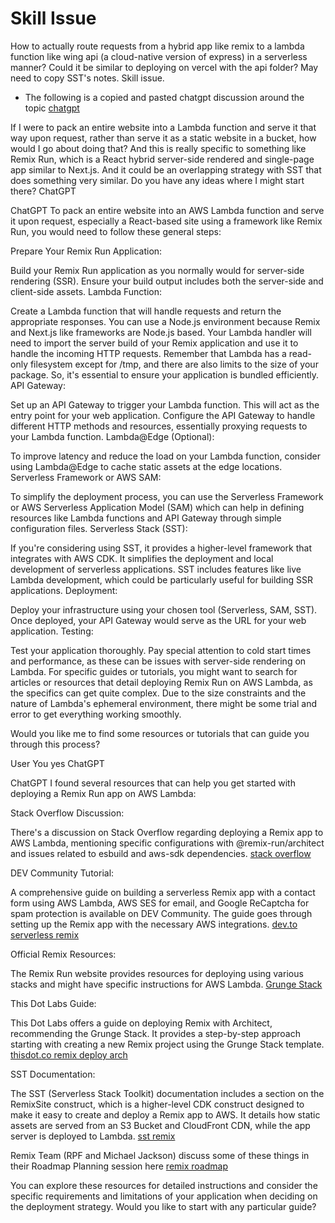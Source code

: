# Skill Issue

How to actually route requests from a hybrid app like remix to a lambda function like wing api (a cloud-native version of express) in a serverless manner? Could it be similar to deploying on vercel with the api folder? May need to copy SST's notes. Skill issue.

- The following is a copied and pasted chatgpt discussion around the topic
  [chatgpt](https://chat.openai.com/share/994b40cd-16ff-4cd3-9f0f-5747ca513c53)

If I were to pack an entire website into a Lambda function and serve it that way upon request, rather than serve it as a static website in a bucket, how would I go about doing that? And this is really specific to something like Remix Run, which is a React hybrid server-side rendered and single-page app similar to Next.js. And it could be an overlapping strategy with SST that does something very similar. Do you have any ideas where I might start there?
ChatGPT

ChatGPT
To pack an entire website into an AWS Lambda function and serve it upon request, especially a React-based site using a framework like Remix Run, you would need to follow these general steps:

Prepare Your Remix Run Application:

Build your Remix Run application as you normally would for server-side rendering (SSR).
Ensure your build output includes both the server-side and client-side assets.
Lambda Function:

Create a Lambda function that will handle requests and return the appropriate responses. You can use a Node.js environment because Remix and Next.js like frameworks are Node.js based.
Your Lambda handler will need to import the server build of your Remix application and use it to handle the incoming HTTP requests.
Remember that Lambda has a read-only filesystem except for /tmp, and there are also limits to the size of your package. So, it's essential to ensure your application is bundled efficiently.
API Gateway:

Set up an API Gateway to trigger your Lambda function. This will act as the entry point for your web application.
Configure the API Gateway to handle different HTTP methods and resources, essentially proxying requests to your Lambda function.
Lambda@Edge (Optional):

To improve latency and reduce the load on your Lambda function, consider using Lambda@Edge to cache static assets at the edge locations.
Serverless Framework or AWS SAM:

To simplify the deployment process, you can use the Serverless Framework or AWS Serverless Application Model (SAM) which can help in defining resources like Lambda functions and API Gateway through simple configuration files.
Serverless Stack (SST):

If you're considering using SST, it provides a higher-level framework that integrates with AWS CDK. It simplifies the deployment and local development of serverless applications.
SST includes features like live Lambda development, which could be particularly useful for building SSR applications.
Deployment:

Deploy your infrastructure using your chosen tool (Serverless, SAM, SST).
Once deployed, your API Gateway would serve as the URL for your web application.
Testing:

Test your application thoroughly. Pay special attention to cold start times and performance, as these can be issues with server-side rendering on Lambda.
For specific guides or tutorials, you might want to search for articles or resources that detail deploying Remix Run on AWS Lambda, as the specifics can get quite complex. Due to the size constraints and the nature of Lambda's ephemeral environment, there might be some trial and error to get everything working smoothly.

Would you like me to find some resources or tutorials that can guide you through this process?

User
You
yes
ChatGPT

ChatGPT
I found several resources that can help you get started with deploying a Remix Run app on AWS Lambda:

Stack Overflow Discussion:

There's a discussion on Stack Overflow regarding deploying a Remix app to AWS Lambda, mentioning specific configurations with @remix-run/architect and issues related to esbuild and aws-sdk dependencies​​. [stack overflow](https://stackoverflow.com/questions/75871564/deploying-remix-app-to-lambda-function-in-aws)

DEV Community Tutorial:

A comprehensive guide on building a serverless Remix app with a contact form using AWS Lambda, AWS SES for email, and Google ReCaptcha for spam protection is available on DEV Community. The guide goes through setting up the Remix app with the necessary AWS integrations​​. [dev.to serverless remix](https://dev.to/digitalcanvas-dev/serverless-remix-app-contact-form-with-aws-lambda-aws-ses-and-google-recaptcha-25dn#:~:text=URL%3A%20https%3A%2F%2Fdev.to%2Fdigitalcanvas)

Official Remix Resources:

The Remix Run website provides resources for deploying using various stacks and might have specific instructions for AWS Lambda​​. [Grunge Stack](https://www.youtube.com/watch?v=J9sHle5Q8ME#:~:text=,run%2Fstacks)

This Dot Labs Guide:

This Dot Labs offers a guide on deploying Remix with Architect, recommending the Grunge Stack. It provides a step-by-step approach starting with creating a new Remix project using the Grunge Stack template​​. [thisdot.co remix deploy arch](https://www.thisdot.co/blog/remix-deployment-with-architecture)

SST Documentation:

The SST (Serverless Stack Toolkit) documentation includes a section on the RemixSite construct, which is a higher-level CDK construct designed to make it easy to create and deploy a Remix app to AWS. It details how static assets are served from an S3 Bucket and CloudFront CDN, while the app server is deployed to Lambda​​. [sst remix](https://docs.sst.dev/constructs/RemixSite)

Remix Team (RPF and Michael Jackson) discuss some of these things in their Roadmap Planning session here [remix roadmap](https://www.youtube.com/watch?v=i8eb83XDFNg)

You can explore these resources for detailed instructions and consider the specific requirements and limitations of your application when deciding on the deployment strategy. Would you like to start with any particular guide?
